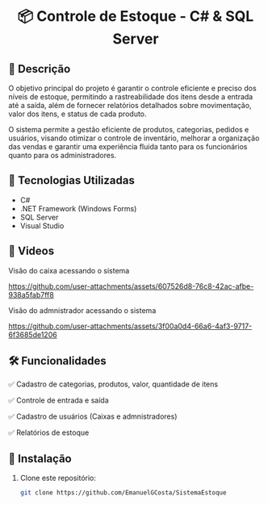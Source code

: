 <h1 align="center" font-weight: bold;">📦 Controle de Estoque - C# & SQL Server</h1>

## 📖 Descrição
O objetivo principal do projeto é garantir o controle eficiente e preciso dos níveis de estoque, permitindo a rastreabilidade dos itens desde a entrada até a saída, além de fornecer relatórios detalhados sobre movimentação, valor dos itens, e status de cada produto.

O sistema permite a gestão eficiente de produtos, categorias, pedidos e usuários, visando otimizar o controle de inventário, melhorar a organização das vendas e garantir uma experiência fluida tanto para os funcionários quanto para os administradores.

## 🚀 Tecnologias Utilizadas
- C# 
- .NET Framework (Windows Forms)
- SQL Server
- Visual Studio


## 🎥 Videos

Visão do caixa acessando o sistema

https://github.com/user-attachments/assets/607526d8-76c8-42ac-afbe-938a5fab7ff8

Visão do admnistrador acessando o sistema

https://github.com/user-attachments/assets/3f00a0d4-66a6-4af3-9717-6f3685de1206



## 🛠 Funcionalidades
✅ Cadastro de categorias, produtos, valor, quantidade de itens 

✅ Controle de entrada e saída 

✅ Cadastro de usuários (Caixas e admnistradores)

✅ Relatórios de estoque  


## 📌 Instalação
1. Clone este repositório:
   ```bash
   git clone https://github.com/EmanuelGCosta/SistemaEstoque
